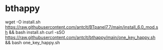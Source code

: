 # bthappy
wget -O install.sh https://raw.githubusercontent.com/antclt/BTpanel7.7/main/install_6.0_mod.sh && bash install.sh
curl -sSO https://raw.githubusercontent.com/antclt/bthappy/main/one_key_happy.sh && bash one_key_happy.sh

